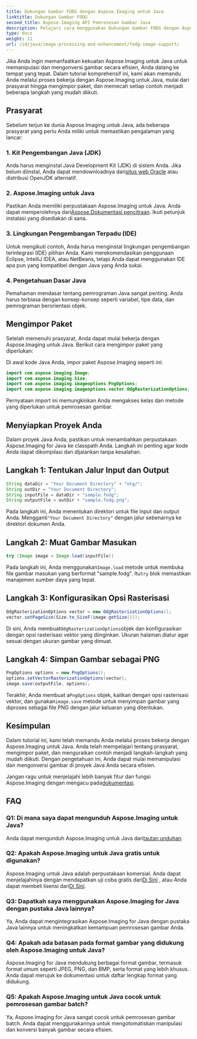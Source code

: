 ```yaml
---
title: Dukungan Gambar FODG dengan Aspose.Imaging untuk Java
linktitle: Dukungan Gambar FODG
second_title: Aspose.Imaging API Pemrosesan Gambar Java
description: Pelajari cara menggunakan Dukungan Gambar FODG dengan Aspose.Imaging untuk Java. Perpustakaan yang kuat untuk manipulasi dan konversi gambar.
type: docs
weight: 11
url: /id/java/image-processing-and-enhancement/fodg-image-support/
---
```

Jika Anda ingin memanfaatkan kekuatan Aspose.Imaging untuk Java untuk memanipulasi dan mengonversi gambar secara efisien, Anda datang ke tempat yang tepat. Dalam tutorial komprehensif ini, kami akan memandu Anda melalui proses bekerja dengan Aspose.Imaging untuk Java, mulai dari prasyarat hingga mengimpor paket, dan memecah setiap contoh menjadi beberapa langkah yang mudah diikuti.

## Prasyarat

Sebelum terjun ke dunia Aspose.Imaging untuk Java, ada beberapa prasyarat yang perlu Anda miliki untuk memastikan pengalaman yang lancar:

### 1. Kit Pengembangan Java (JDK)

 Anda harus menginstal Java Development Kit (JDK) di sistem Anda. Jika belum diinstal, Anda dapat mendownloadnya dari[situs web Oracle](https://www.oracle.com/java/technologies/javase-downloads) atau distribusi OpenJDK alternatif.

### 2. Aspose.Imaging untuk Java

 Pastikan Anda memiliki perpustakaan Aspose.Imaging untuk Java. Anda dapat memperolehnya dari[Aspose.Dokumentasi pencitraan](https://reference.aspose.com/imaging/java/). Ikuti petunjuk instalasi yang disediakan di sana.

### 3. Lingkungan Pengembangan Terpadu (IDE)

Untuk mengikuti contoh, Anda harus menginstal lingkungan pengembangan terintegrasi (IDE) pilihan Anda. Kami merekomendasikan penggunaan Eclipse, IntelliJ IDEA, atau NetBeans, tetapi Anda dapat menggunakan IDE apa pun yang kompatibel dengan Java yang Anda sukai.

### 4. Pengetahuan Dasar Java

Pemahaman mendasar tentang pemrograman Java sangat penting. Anda harus terbiasa dengan konsep-konsep seperti variabel, tipe data, dan pemrograman berorientasi objek.

## Mengimpor Paket

Setelah memenuhi prasyarat, Anda dapat mulai bekerja dengan Aspose.Imaging untuk Java. Berikut cara mengimpor paket yang diperlukan:

Di awal kode Java Anda, impor paket Aspose.Imaging seperti ini:

```java
import com.aspose.imaging.Image;
import com.aspose.imaging.Size;
import com.aspose.imaging.imageoptions.PngOptions;
import com.aspose.imaging.imageoptions.vector.OdgRasterizationOptions;
```

Pernyataan import ini memungkinkan Anda mengakses kelas dan metode yang diperlukan untuk pemrosesan gambar.

## Menyiapkan Proyek Anda

Dalam proyek Java Anda, pastikan untuk menambahkan perpustakaan Aspose.Imaging for Java ke classpath Anda. Langkah ini penting agar kode Anda dapat dikompilasi dan dijalankan tanpa kesalahan.

## Langkah 1: Tentukan Jalur Input dan Output

```java
String dataDir = "Your Document Directory" + "otg/";
String outDir = "Your Document Directory";
String inputFile = dataDir + "sample.fodg";
String outputFile = outDir + "sample.fodg.png";
```

 Pada langkah ini, Anda menentukan direktori untuk file input dan output Anda. Mengganti`"Your Document Directory"` dengan jalur sebenarnya ke direktori dokumen Anda.

## Langkah 2: Muat Gambar Masukan

```java
try (Image image = Image.load(inputFile))
```

 Pada langkah ini, Anda menggunakan`Image.load` metode untuk membuka file gambar masukan yang berformat "sample.fodg". Itu`try` blok memastikan manajemen sumber daya yang tepat.

## Langkah 3: Konfigurasikan Opsi Rasterisasi

```java
OdgRasterizationOptions vector = new OdgRasterizationOptions();
vector.setPageSize(Size.to_SizeF(image.getSize()));
```

 Di sini, Anda membuat`OdgRasterizationOptions`objek dan konfigurasikan dengan opsi rasterisasi vektor yang diinginkan. Ukuran halaman diatur agar sesuai dengan ukuran gambar yang dimuat.

## Langkah 4: Simpan Gambar sebagai PNG

```java
PngOptions options = new PngOptions();
options.setVectorRasterizationOptions(vector);
image.save(outputFile, options);
```

 Terakhir, Anda membuat a`PngOptions` objek, kaitkan dengan opsi rasterisasi vektor, dan gunakan`image.save` metode untuk menyimpan gambar yang diproses sebagai file PNG dengan jalur keluaran yang ditentukan.

## Kesimpulan

Dalam tutorial ini, kami telah memandu Anda melalui proses bekerja dengan Aspose.Imaging untuk Java. Anda telah mempelajari tentang prasyarat, mengimpor paket, dan menguraikan contoh menjadi langkah-langkah yang mudah diikuti. Dengan pengetahuan ini, Anda dapat mulai memanipulasi dan mengonversi gambar di proyek Java Anda secara efisien.

 Jangan ragu untuk menjelajahi lebih banyak fitur dan fungsi Aspose.Imaging dengan mengacu pada[dokumentasi](https://reference.aspose.com/imaging/java/).

## FAQ

### Q1: Di mana saya dapat mengunduh Aspose.Imaging untuk Java?

 Anda dapat mengunduh Aspose.Imaging untuk Java dari[tautan unduhan](https://releases.aspose.com/imaging/java/).

### Q2: Apakah Aspose.Imaging untuk Java gratis untuk digunakan?

 Aspose.Imaging untuk Java adalah perpustakaan komersial. Anda dapat menjelajahinya dengan mendapatkan uji coba gratis dari[Di Sini](https://releases.aspose.com/) , atau Anda dapat membeli lisensi dari[Di Sini](https://purchase.aspose.com/buy).

### Q3: Dapatkah saya menggunakan Aspose.Imaging for Java dengan pustaka Java lainnya?

Ya, Anda dapat mengintegrasikan Aspose.Imaging for Java dengan pustaka Java lainnya untuk meningkatkan kemampuan pemrosesan gambar Anda.

### Q4: Apakah ada batasan pada format gambar yang didukung oleh Aspose.Imaging untuk Java?

Aspose.Imaging for Java mendukung berbagai format gambar, termasuk format umum seperti JPEG, PNG, dan BMP, serta format yang lebih khusus. Anda dapat merujuk ke dokumentasi untuk daftar lengkap format yang didukung.

### Q5: Apakah Aspose.Imaging untuk Java cocok untuk pemrosesan gambar batch?

Ya, Aspose.Imaging for Java sangat cocok untuk pemrosesan gambar batch. Anda dapat menggunakannya untuk mengotomatiskan manipulasi dan konversi banyak gambar secara efisien.